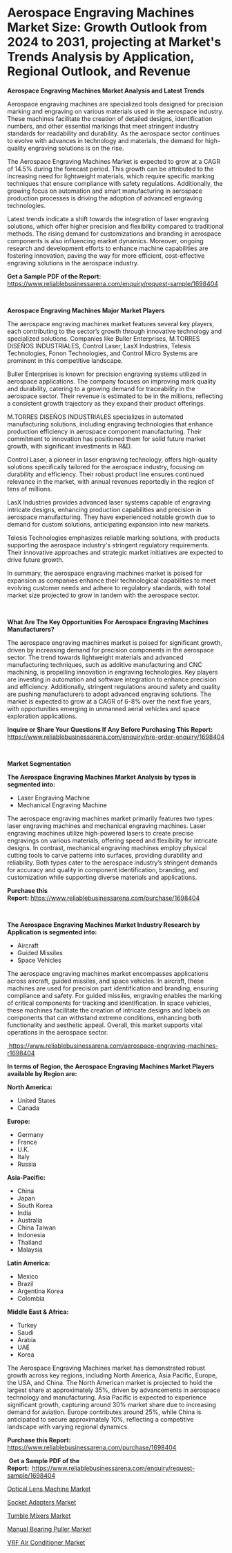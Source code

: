 <p><h1>Aerospace Engraving Machines Market Size: Growth Outlook from 2024 to 2031, projecting at Market's Trends Analysis by Application, Regional Outlook, and Revenue</h1></p><p><strong>Aerospace Engraving Machines Market Analysis and Latest Trends</strong></p>
<p><p>Aerospace engraving machines are specialized tools designed for precision marking and engraving on various materials used in the aerospace industry. These machines facilitate the creation of detailed designs, identification numbers, and other essential markings that meet stringent industry standards for readability and durability. As the aerospace sector continues to evolve with advances in technology and materials, the demand for high-quality engraving solutions is on the rise.</p><p>The Aerospace Engraving Machines Market is expected to grow at a CAGR of 14.5% during the forecast period. This growth can be attributed to the increasing need for lightweight materials, which require specific marking techniques that ensure compliance with safety regulations. Additionally, the growing focus on automation and smart manufacturing in aerospace production processes is driving the adoption of advanced engraving technologies.</p><p>Latest trends indicate a shift towards the integration of laser engraving solutions, which offer higher precision and flexibility compared to traditional methods. The rising demand for customizations and branding in aerospace components is also influencing market dynamics. Moreover, ongoing research and development efforts to enhance machine capabilities are fostering innovation, paving the way for more efficient, cost-effective engraving solutions in the aerospace industry.</p></p>
<p><strong>Get a Sample PDF of the Report:&nbsp;</strong> <a href="https://www.reliablebusinessarena.com/enquiry/request-sample/1698404?utm_campaign=1347&utm_medium=2&utm_source=Github&utm_content=ia&utm_term=20102024&utm_id=aerospace-engraving-machines">https://www.reliablebusinessarena.com/enquiry/request-sample/1698404</a></p>
<p>&nbsp;</p>
<p><strong>Aerospace Engraving Machines Major Market Players</strong></p>
<p><p>The aerospace engraving machines market features several key players, each contributing to the sector’s growth through innovative technology and specialized solutions. Companies like Buller Enterprises, M.TORRES DISEÑOS INDUSTRIALES, Control Laser, LasX Industries, Telesis Technologies, Fonon Technologies, and Control Micro Systems are prominent in this competitive landscape.</p><p>Buller Enterprises is known for precision engraving systems utilized in aerospace applications. The company focuses on improving mark quality and durability, catering to a growing demand for traceability in the aerospace sector. Their revenue is estimated to be in the millions, reflecting a consistent growth trajectory as they expand their product offerings.</p><p>M.TORRES DISEÑOS INDUSTRIALES specializes in automated manufacturing solutions, including engraving technologies that enhance production efficiency in aerospace component manufacturing. Their commitment to innovation has positioned them for solid future market growth, with significant investments in R&D. </p><p>Control Laser, a pioneer in laser engraving technology, offers high-quality solutions specifically tailored for the aerospace industry, focusing on durability and efficiency. Their robust product line ensures continued relevance in the market, with annual revenues reportedly in the region of tens of millions.</p><p>LasX Industries provides advanced laser systems capable of engraving intricate designs, enhancing production capabilities and precision in aerospace manufacturing. They have experienced notable growth due to demand for custom solutions, anticipating expansion into new markets. </p><p>Telesis Technologies emphasizes reliable marking solutions, with products supporting the aerospace industry's stringent regulatory requirements. Their innovative approaches and strategic market initiatives are expected to drive future growth.</p><p>In summary, the aerospace engraving machines market is poised for expansion as companies enhance their technological capabilities to meet evolving customer needs and adhere to regulatory standards, with total market size projected to grow in tandem with the aerospace sector.</p></p>
<p>&nbsp;</p>
<p><strong>What Are The Key Opportunities For Aerospace Engraving Machines Manufacturers?</strong></p>
<p><p>The aerospace engraving machines market is poised for significant growth, driven by increasing demand for precision components in the aerospace sector. The trend towards lightweight materials and advanced manufacturing techniques, such as additive manufacturing and CNC machining, is propelling innovation in engraving technologies. Key players are investing in automation and software integration to enhance precision and efficiency. Additionally, stringent regulations around safety and quality are pushing manufacturers to adopt advanced engraving solutions. The market is expected to grow at a CAGR of 6-8% over the next five years, with opportunities emerging in unmanned aerial vehicles and space exploration applications.</p></p>
<p><strong>Inquire or Share Your Questions If Any Before Purchasing This Report:</strong> <a href="https://www.reliablebusinessarena.com/enquiry/pre-order-enquiry/1698404?utm_campaign=1347&utm_medium=2&utm_source=Github&utm_content=ia&utm_term=20102024&utm_id=aerospace-engraving-machines">https://www.reliablebusinessarena.com/enquiry/pre-order-enquiry/1698404</a></p>
<p>&nbsp;</p>
<p><strong>Market Segmentation</strong></p>
<p><strong>The Aerospace Engraving Machines Market Analysis by types is segmented into:</strong></p>
<p><ul><li>Laser Engraving Machine</li><li>Mechanical Engraving Machine</li></ul></p>
<p><p>The aerospace engraving machines market primarily features two types: laser engraving machines and mechanical engraving machines. Laser engraving machines utilize high-powered lasers to create precise engravings on various materials, offering speed and flexibility for intricate designs. In contrast, mechanical engraving machines employ physical cutting tools to carve patterns into surfaces, providing durability and reliability. Both types cater to the aerospace industry’s stringent demands for accuracy and quality in component identification, branding, and customization while supporting diverse materials and applications.</p></p>
<p><strong>Purchase this Report:&nbsp;</strong><a href="https://www.reliablebusinessarena.com/purchase/1698404?utm_campaign=1347&utm_medium=2&utm_source=Github&utm_content=ia&utm_term=20102024&utm_id=aerospace-engraving-machines">https://www.reliablebusinessarena.com/purchase/1698404</a></p>
<p>&nbsp;</p>
<p><strong>The Aerospace Engraving Machines Market Industry Research by Application is segmented into:</strong></p>
<p><ul><li>Aircraft</li><li>Guided Missiles</li><li>Space Vehicles</li></ul></p>
<p><p>The aerospace engraving machines market encompasses applications across aircraft, guided missiles, and space vehicles. In aircraft, these machines are used for precision part identification and branding, ensuring compliance and safety. For guided missiles, engraving enables the marking of critical components for tracking and identification. In space vehicles, these machines facilitate the creation of intricate designs and labels on components that can withstand extreme conditions, enhancing both functionality and aesthetic appeal. Overall, this market supports vital operations in the aerospace sector.</p></p>
<p><a href="https://www.reliablebusinessarena.com/aerospace-engraving-machines-r1698404?utm_campaign=1347&utm_medium=2&utm_source=Github&utm_content=ia&utm_term=20102024&utm_id=aerospace-engraving-machines">&nbsp;https://www.reliablebusinessarena.com/aerospace-engraving-machines-r1698404</a></p>
<p><strong>In terms of Region, the Aerospace Engraving Machines Market Players available by Region are:</strong></p>
<p>
    <p> <strong> North America: </strong>
        <ul>
            <li>United States</li>
            <li>Canada</li>
        </ul>
        </p> 
    <p> <strong> Europe: </strong>
        <ul>
            <li>Germany</li>
            <li>France</li>
            <li>U.K.</li>
            <li>Italy</li>
            <li>Russia</li>
        </ul>
        </p> 
    <p> <strong> Asia-Pacific: </strong>
        <ul>
            <li>China</li>
            <li>Japan</li>
            <li>South Korea</li>
            <li>India</li>
            <li>Australia</li>
            <li>China Taiwan</li>
            <li>Indonesia</li>
            <li>Thailand</li>
            <li>Malaysia</li>
        </ul>
        </p> 
    <p> <strong> Latin America: </strong>
        <ul>
            <li>Mexico</li>
            <li>Brazil</li>
            <li>Argentina Korea</li>
            <li>Colombia</li>
        </ul>
        </p> 
    <p> <strong> Middle East & Africa: </strong>
        <ul>
            <li>Turkey</li>
            <li>Saudi</li>
            <li>Arabia</li>
            <li>UAE</li>
            <li>Korea</li>
        </ul>
    </p>
    </p>
<p><p>The Aerospace Engraving Machines market has demonstrated robust growth across key regions, including North America, Asia Pacific, Europe, the USA, and China. The North American market is projected to hold the largest share at approximately 35%, driven by advancements in aerospace technology and manufacturing. Asia Pacific is expected to experience significant growth, capturing around 30% market share due to increasing demand for aviation. Europe contributes around 25%, while China is anticipated to secure approximately 10%, reflecting a competitive landscape with varying regional dynamics.</p></p>
<p><strong>Purchase this Report: </strong><a href="https://www.reliablebusinessarena.com/purchase/1698404?utm_campaign=1347&utm_medium=2&utm_source=Github&utm_content=ia&utm_term=20102024&utm_id=aerospace-engraving-machines">https://www.reliablebusinessarena.com/purchase/1698404</a></p>
<p>&nbsp;<strong>Get a Sample PDF of the Report:&nbsp;&nbsp;</strong><a href="https://www.reliablebusinessarena.com/enquiry/request-sample/1698404?utm_campaign=1347&utm_medium=2&utm_source=Github&utm_content=ia&utm_term=20102024&utm_id=aerospace-engraving-machines">https://www.reliablebusinessarena.com/enquiry/request-sample/1698404</a></p>
<p><strong></strong></p>
<p><p><a href="https://www.linkedin.com/pulse/global-optical-lens-machine-market-trends-forecasts-strategic-u4avf?utm_campaign=1347&utm_medium=2&utm_source=Github&utm_content=ia&utm_term=20102024&utm_id=aerospace-engraving-machines">Optical Lens Machine Market</a></p><p><a href="https://github.com/BellAuer/Market-Research-Report-List-1/blob/main/socket-adapters-market.md?utm_campaign=1347&utm_medium=2&utm_source=Github&utm_content=ia&utm_term=20102024&utm_id=aerospace-engraving-machines">Socket Adapters Market</a></p><p><a href="https://www.linkedin.com/pulse/tumble-mixers-market-global-regional-analysis-2024-2031-j54ff?utm_campaign=1347&utm_medium=2&utm_source=Github&utm_content=ia&utm_term=20102024&utm_id=aerospace-engraving-machines">Tumble Mixers Market</a></p><p><a href="https://www.linkedin.com/pulse/global-manual-bearing-puller-76-cagr-forecast-2024-2031-abpsf?utm_campaign=1347&utm_medium=2&utm_source=Github&utm_content=ia&utm_term=20102024&utm_id=aerospace-engraving-machines">Manual Bearing Puller Market</a></p><p><a href="https://www.linkedin.com/pulse/global-vrf-air-conditioner-market-focus-application-end-use-jmtzf?utm_campaign=1347&utm_medium=2&utm_source=Github&utm_content=ia&utm_term=20102024&utm_id=aerospace-engraving-machines">VRF Air Conditioner Market</a></p></p>